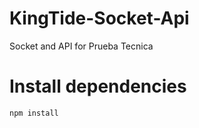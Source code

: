 # KingTide-Socket-Api
Socket and API for Prueba Tecnica

# Install dependencies

```sh
npm install
```
